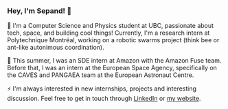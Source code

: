 ### Hey, I'm Sepand! 👋

🔭 I'm a Computer Science and Physics student at UBC, passionate about tech, space, and building cool things! Currently, I'm a research intern at Polytechnique Montréal, working on a robotic swarms project (think bee or ant-like autonimous coordination).

🌱 This summer, I was an SDE intern at Amazon with the Amazon Fuse team. Before that, I was an intern at the European Space Agency, specifically on the CAVES and PANGAEA team at the European Astronaut Centre.

⚡ I'm always interested in new internships, projects and interesting discussion. Feel free to get in touch through [LinkedIn](https://linkedin.com/in/sepandd) or [my website](https://sepand.me).
